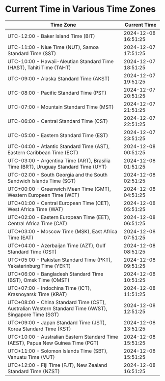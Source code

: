 # Current Time in Various Time Zones

| Time Zone | Current Time |
|-----------|--------------|
| UTC-12:00 - Baker Island Time (BIT) | 2024-12-08 16:51:25 |
| UTC-11:00 - Niue Time (NUT), Samoa Standard Time (SST) | 2024-12-07 17:51:25 |
| UTC-10:00 - Hawaii-Aleutian Standard Time (HAST), Tahiti Time (TAHT) | 2024-12-07 18:51:25 |
| UTC-09:00 - Alaska Standard Time (AKST) | 2024-12-07 19:51:25 |
| UTC-08:00 - Pacific Standard Time (PST) | 2024-12-07 20:51:25 |
| UTC-07:00 - Mountain Standard Time (MST) | 2024-12-07 21:51:25 |
| UTC-06:00 - Central Standard Time (CST) | 2024-12-07 22:51:25 |
| UTC-05:00 - Eastern Standard Time (EST) | 2024-12-07 23:51:25 |
| UTC-04:00 - Atlantic Standard Time (AST), Eastern Caribbean Time (ECT) | 2024-12-08 00:51:25 |
| UTC-03:00 - Argentina Time (ART), Brasília Time (BRT), Uruguay Standard Time (UYT) | 2024-12-08 01:51:25 |
| UTC-02:00 - South Georgia and the South Sandwich Islands Time (SGT) | 2024-12-08 02:51:25 |
| UTC±00:00 - Greenwich Mean Time (GMT), Western European Time (WET) | 2024-12-08 04:51:25 |
| UTC+01:00 - Central European Time (CET), West Africa Time (WAT) | 2024-12-08 05:51:25 |
| UTC+02:00 - Eastern European Time (EET), Central Africa Time (CAT) | 2024-12-08 06:51:25 |
| UTC+03:00 - Moscow Time (MSK), East Africa Time (EAT) | 2024-12-08 07:51:25 |
| UTC+04:00 - Azerbaijan Time (AZT), Gulf Standard Time (GST) | 2024-12-08 08:51:25 |
| UTC+05:00 - Pakistan Standard Time (PKT), Yekaterinburg Time (YEKT) | 2024-12-08 09:51:25 |
| UTC+06:00 - Bangladesh Standard Time (BST), Omsk Time (OMST) | 2024-12-08 10:51:25 |
| UTC+07:00 - Indochina Time (ICT), Krasnoyarsk Time (KRAT) | 2024-12-08 11:51:25 |
| UTC+08:00 - China Standard Time (CST), Australian Western Standard Time (AWST), Singapore Time (SGT) | 2024-12-08 12:51:25 |
| UTC+09:00 - Japan Standard Time (JST), Korea Standard Time (KST) | 2024-12-08 13:51:25 |
| UTC+10:00 - Australian Eastern Standard Time (AEST), Papua New Guinea Time (PGT) | 2024-12-08 15:51:25 |
| UTC+11:00 - Solomon Islands Time (SBT), Vanuatu Time (VUT) | 2024-12-08 15:51:25 |
| UTC+12:00 - Fiji Time (FJT), New Zealand Standard Time (NZST) | 2024-12-08 16:51:25 |
